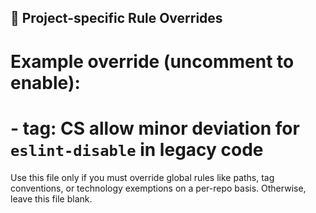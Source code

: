 ## 🧩 Project-specific Rule Overrides

# Example override (uncomment to enable):
# - tag: CS allow minor deviation for `eslint-disable` in legacy code

Use this file only if you must override global rules like paths, tag conventions,
or technology exemptions on a per-repo basis. Otherwise, leave this file blank.
